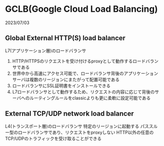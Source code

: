 # GCLB(Google Cloud Load Balancing)
2023/07/03

## Global External HTTP(S) load balancer
L7(アプリケーション層)のロードバランサ
1. HTTP/HTTPSのリクエストを受け付けるproxyとして動作するロードバランサである
2. 世界中から高速にアクセス可能で、ロードバランサ背後のアプリケーションサーバは複数のリージョンにまたがって配置可能である
3. ロードバランサにSSL証明書をインストールできる
4. L7ロードバランサとして動作するため、リクエストの内容に応じて背後のサーバへのルーティングルールをclassicよりも更に柔軟に設定可能である

## External TCP/UDP network load balancer
L4(トランスポート層)のロードバランサ
特定のリージョンに起動する
パススルー型のロードバランサであり、リクエストをproxyしない
HTTP以外の任意のTCP/UDPのトラフィックを受け取ることができる